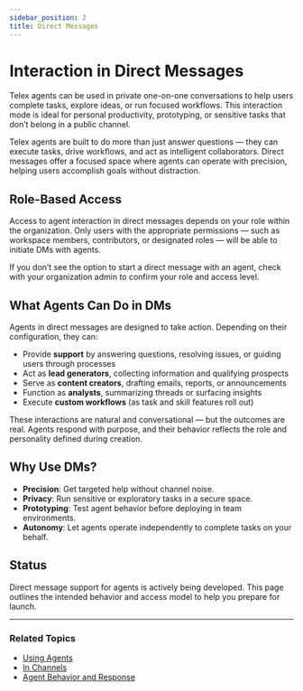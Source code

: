 ```yaml
---
sidebar_position: 2
title: Direct Messages
---
```


# Interaction in Direct Messages

Telex agents can be used in private one-on-one conversations to help users complete tasks, explore ideas, or run focused workflows. This interaction mode is ideal for personal productivity, prototyping, or sensitive tasks that don’t belong in a public channel.


Telex agents are built to do more than just answer questions — they can execute tasks, drive workflows, and act as intelligent collaborators. Direct messages offer a focused space where agents can operate with precision, helping users accomplish goals without distraction.

## Role-Based Access

Access to agent interaction in direct messages depends on your role within the organization. Only users with the appropriate permissions — such as workspace members, contributors, or designated roles — will be able to initiate DMs with agents.

If you don’t see the option to start a direct message with an agent, check with your organization admin to confirm your role and access level.

## What Agents Can Do in DMs

Agents in direct messages are designed to take action. Depending on their configuration, they can:

- Provide **support** by answering questions, resolving issues, or guiding users through processes
- Act as **lead generators**, collecting information and qualifying prospects
- Serve as **content creators**, drafting emails, reports, or announcements
- Function as **analysts**, summarizing threads or surfacing insights
- Execute **custom workflows** (as task and skill features roll out)

These interactions are natural and conversational — but the outcomes are real. Agents respond with purpose, and their behavior reflects the role and personality defined during creation.

## Why Use DMs?

- **Precision**: Get targeted help without channel noise.
- **Privacy**: Run sensitive or exploratory tasks in a secure space.
- **Prototyping**: Test agent behavior before deploying in team environments.
- **Autonomy**: Let agents operate independently to complete tasks on your behalf.

## Status

Direct message support for agents is actively being developed. This page outlines the intended behavior and access model to help you prepare for launch.

---

### Related Topics

- [Using Agents](./overview.md)
- [In Channels](./interaction-channel.md)
- [Agent Behavior and Response](./agent-behaviour.md)
